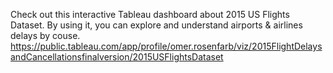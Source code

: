 Check out this interactive Tableau dashboard about 2015 US Flights Dataset.
By using it, you can explore and understand airports & airlines delays by couse.
https://public.tableau.com/app/profile/omer.rosenfarb/viz/2015FlightDelaysandCancellationsfinalversion/2015USFlightsDataset
